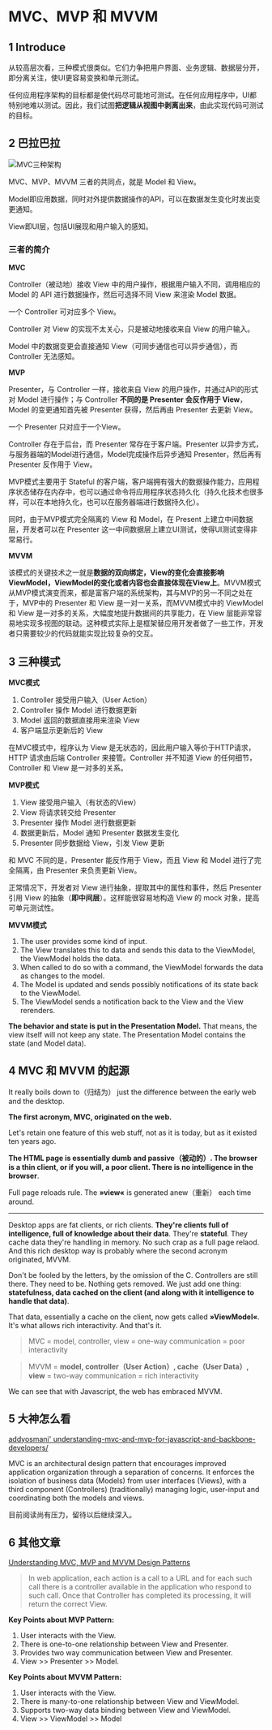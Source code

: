 # MVC、MVP 和 MVVM

## 1 Introduce

从较高层次看，三种模式很类似。它们力争把用户界面、业务逻辑、数据层分开，即分离关注，使UI更容易变换和单元测试。

任何应用程序架构的目标都是使代码尽可能地可测试。在任何应用程序中，UI都特别地难以测试。因此，我们试图**把逻辑从视图中剥离出来**，由此实现代码可测试的目标。

## 2 巴拉巴拉

![MVC三种架构](http://img.blog.csdn.net/20140401173412296?watermark/2/text/aHR0cDovL2Jsb2cuY3Nkbi5uZXQvbmFwb2x1bnlpc2hp/font/5a6L5L2T/fontsize/400/fill/I0JBQkFCMA==/dissolve/70/gravity/Center)

MVC、MVP、MVVM 三者的共同点，就是 Model 和 View。

Model即应用数据，同时对外提供数据操作的API，可以在数据发生变化时发出变更通知。

View即UI层，包括UI展现和用户输入的感知。

### 三者的简介

**MVC**

Controller（被动地）接收 View 中的用户操作，根据用户输入不同，调用相应的 Model 的 API 进行数据操作，然后可选择不同 View 来渲染 Model 数据。

一个 Controller 可对应多个 View。

Controller 对 View 的实现不太关心，只是被动地接收来自 View 的用户输入。

Model 中的数据变更会直接通知 View（可同步通信也可以异步通信），而Controller 无法感知。

**MVP**

Presenter，与 Controller 一样，接收来自 View 的用户操作，并通过API的形式对 Model 进行操作；与 Controller **不同的是 Presenter 会反作用于 View**，Model 的变更通知首先被 Presenter 获得，然后再由 Presenter 去更新 View。

一个 Presenter 只对应于一个View。

Controller 存在于后台，而 Presenter 常存在于客户端。Presenter 以异步方式，与服务器端的Model进行通信，Model完成操作后异步通知 Presenter，然后再有 Presenter 反作用于 View。 

MVP模式主要用于 Stateful 的客户端，客户端拥有强大的数据操作能力，应用程序状态储存在内存中，也可以通过命令将应用程序状态持久化（持久化技术也很多样，可以在本地持久化，也可以在服务器端进行数据持久化）。

同时，由于MVP模式完全隔离的 View 和 Model，在 Present 上建立中间数据层，开发者可以在 Presenter 这一中间数据层上建立UI测试，使得UI测试变得非常易行。

**MVVM**

该模式的关键技术之一就是**数据的双向绑定，View的变化会直接影响ViewModel，ViewModel的变化或者内容也会直接体现在View上**。MVVM模式从MVP模式演变而来，都是富客户端的系统架构，其与MVP的另一不同之处在于，MVP中的 Presenter 和 View 是一对一关系，而MVVM模式中的 ViewModel 和 View 是一对多的关系，大幅度地提升数据间的共享能力，在 View 层能非常容易地实现多视图的联动。这种模式实际上是框架替应用开发者做了一些工作，开发者只需要较少的代码就能实现比较复杂的交互。

## 3 三种模式

**MVC模式**

 1. Controller 接受用户输入（User Action）
 2. Controller 操作 Model 进行数据更新
 3. Model 返回的数据直接用来渲染 View
 4. 客户端显示更新后的 View

在MVC模式中，程序认为 View 是无状态的，因此用户输入等价于HTTP请求，HTTP 请求由后端 Controller 来接管。Controller 并不知道 View 的任何细节，Controller 和 View 是一对多的关系。

**MVP模式**

 1. View 接受用户输入（有状态的View）
 2. View 将请求转交给 Presenter
 3. Presenter 操作 Model 进行数据更新
 4. 数据更新后，Model 通知 Presenter 数据发生变化
 5. Presenter 同步数据给 View，引发 View 更新

和 MVC 不同的是，Presenter 能反作用于 View，而且 View 和 Model 进行了完全隔离，由 Presenter 来负责更新 View。

正常情况下，开发者对 View 进行抽象，提取其中的属性和事件，然后 Presenter 引用 View 的抽象（**即中间层**）。这样能很容易地构造 View 的 mock 对象，提高可单元测试性。
 
**MVVM模式**

 1. The user provides some kind of input.
 2. The View translates this to data and sends this data to the ViewModel, the ViewModel holds the data.
 3. When called to do so with a command, the ViewModel forwards the data as changes to the model.
 4. The Model is updated and sends possibly notifications of its state back to the ViewModel.
 5. The ViewModel sends a notification back to the View and the View rerenders.

**The behavior and state is put in the Presentation Model.** That means, the view itself will not keep any state. The Presentation Model contains the state (and Model data). 

## 4 MVC 和 MVVM 的起源

It really boils down to（归结为） just the difference between the early web and the desktop.

**The first acronym, MVC, originated on the web.** 

Let's retain one feature of this web stuff, not as it is today, but as it existed ten years ago.

**The HTML page is essentially dumb and passive（被动的）. The browser is a thin client, or if you will, a poor client. There is no intelligence in the browser**. 

Full page reloads rule. The **»view«** is generated anew（重新） each time around.

----------

Desktop apps are fat clients, or rich clients. **They're clients full of intelligence, full of knowledge about their data**. They're **stateful**. They cache data they're handling in memory. No such crap as a full page relaod. And this rich desktop way is probably where the second acronym originated, MVVM.

Don't be fooled by the letters, by the omission of the C. Controllers are still there. They need to be. Nothing gets removed. We just add one thing: **statefulness, data cached on the client (and along with it intelligence to handle that data)**. 

That data, essentially a cache on the client, now gets called **»ViewModel«**. It's what allows rich interactivity. And that's it.

> MVC = model, controller, view = one-way communication = poor interactivity
 
> MVVM = **model, controller（User Action）, cache（User Data）, view** = two-way communication = rich interactivity
 
We can see that with Javascript, the web has embraced MVVM.

## 5 大神怎么看

[addyosmani' understanding-mvc-and-mvp-for-javascript-and-backbone-developers/](http://addyosmani.com/blog/understanding-mvc-and-mvp-for-javascript-and-backbone-developers/)

MVC is an architectural design pattern that encourages improved application organization through a separation of concerns. It enforces the isolation of business data (Models) from user interfaces (Views), with a third component (Controllers) (traditionally) managing logic, user-input and coordinating both the models and views.

目前阅读尚有压力，留待以后继续深入。

## 6 其他文章

[Understanding MVC, MVP and MVVM Design Patterns](http://www.dotnet-tricks.com/Tutorial/designpatterns/2FMM060314-Understanding-MVC,-MVP-and-MVVM-Design-Patterns.html)

> In web application, each action is a call to a URL and for each such call there is a controller available in the application who respond to such call. Once that Controller has completed its processing, it will return the correct View.

**Key Points about MVP Pattern:**

 1. User interacts with the View.
 2. There is one-to-one relationship between View and Presenter.
 3. Provides two way communication between View and Presenter.
 4. View >> Presenter >> Model.

**Key Points about MVVM Pattern:**

 1. User interacts with the View.
 2. There is many-to-one relationship between View and ViewModel.
 3. Supports two-way data binding between View and ViewModel.
 4. View >> ViewModel >> Model  